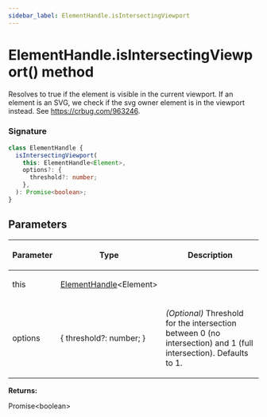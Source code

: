 ```yaml
---
sidebar_label: ElementHandle.isIntersectingViewport
---
```


# ElementHandle.isIntersectingViewport() method

Resolves to true if the element is visible in the current viewport. If an element is an SVG, we check if the svg owner element is in the viewport instead. See https://crbug.com/963246.

### Signature

```typescript
class ElementHandle {
  isIntersectingViewport(
    this: ElementHandle<Element>,
    options?: {
      threshold?: number;
    },
  ): Promise<boolean>;
}
```

## Parameters

<table><thead><tr><th>

Parameter

</th><th>

Type

</th><th>

Description

</th></tr></thead>
<tbody><tr><td>

this

</td><td>

[ElementHandle](./puppeteer.elementhandle.md)&lt;Element&gt;

</td><td>

</td></tr>
<tr><td>

options

</td><td>

&#123; threshold?: number; &#125;

</td><td>

_(Optional)_ Threshold for the intersection between 0 (no intersection) and 1 (full intersection). Defaults to 1.

</td></tr>
</tbody></table>

**Returns:**

Promise&lt;boolean&gt;
